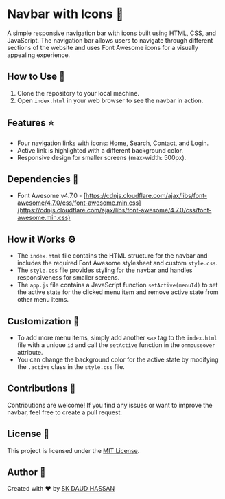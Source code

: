 # Navbar with Icons :rocket:

A simple responsive navigation bar with icons built using HTML, CSS, and JavaScript. The navigation bar allows users to navigate through different sections of the website and uses Font Awesome icons for a visually appealing experience.

## How to Use :floppy_disk:

1. Clone the repository to your local machine.
2. Open `index.html` in your web browser to see the navbar in action.

## Features :star:

- Four navigation links with icons: Home, Search, Contact, and Login.
- Active link is highlighted with a different background color.
- Responsive design for smaller screens (max-width: 500px).

## Dependencies :link:

- Font Awesome v4.7.0 - [https://cdnjs.cloudflare.com/ajax/libs/font-awesome/4.7.0/css/font-awesome.min.css](https://cdnjs.cloudflare.com/ajax/libs/font-awesome/4.7.0/css/font-awesome.min.css)

## How it Works :gear:

- The `index.html` file contains the HTML structure for the navbar and includes the required Font Awesome stylesheet and custom `style.css`.
- The `style.css` file provides styling for the navbar and handles responsiveness for smaller screens.
- The `app.js` file contains a JavaScript function `setActive(menuId)` to set the active state for the clicked menu item and remove active state from other menu items.

## Customization :art:

- To add more menu items, simply add another `<a>` tag to the `index.html` file with a unique `id` and call the `setActive` function in the `onmouseover` attribute.
- You can change the background color for the active state by modifying the `.active` class in the `style.css` file.

## Contributions :raised_hands:

Contributions are welcome! If you find any issues or want to improve the navbar, feel free to create a pull request.

## License :scroll:

This project is licensed under the [MIT License](LICENSE).

## Author :pencil:

Created with ❤️ by [SK DAUD HASSAN](https://github.com/DaudGit)

